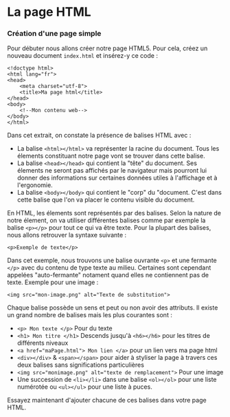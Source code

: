 # La page HTML

### Création d'une page simple
Pour débuter nous allons créer notre page HTML5.
Pour cela, créez un nouveau document `index.html` et insérez-y ce code :

    <!doctype html>
    <html lang="fr">
    <head>
        <meta charset="utf-8">
        <title>Ma page html</title>
    </head>
    <body>
        <!--Mon contenu web-->
    </body>
    </html>

Dans cet extrait, on constate la présence de balises HTML avec :
* La balise `<html></html>` va représenter la racine du document. Tous les élements constituant notre page vont se trouver dans cette balise.
* La balise `<head></head>` qui contient la "tête" du document. Ses élements ne seront pas affichés par le navigateur mais pourront lui donner des informations sur certaines données utiles à l'affichage et à l'ergonomie.
* La balise `<body></body>` qui contient le "corp" du "document. C'est dans cette balise que l'on va placer le contenu visible du document.

En HTML, les élements sont représentés par des balises. 
Selon la nature de notre élement, on va utiliser différentes balises comme par exemple la balise `<p></p>` pour tout ce qui va être texte.
Pour la plupart des balises, nous allons retrouver la syntaxe suivante :

    <p>Exemple de texte</p>

Dans cet exemple, nous trouvons une balise ouvrante `<p>` et une fermante `</p>` avec du contenu de type texte au milieu.
Certaines sont cependant appelées "auto-fermante" notament quand elles ne contiennent pas de texte.
Exemple pour une image : 

    <img src="mon-image.png" alt="Texte de substitution">

Chaque balise possède un sens et peut ou non avoir des attributs.
Il existe un grand nombre de balises mais les plus courantes sont :
* `<p> Mon texte </p>` Pour du texte
* `<h1> Mon titre </h1>` Descends jusqu'à `<h6></h6>` pour les titres de différents niveaux
* `<a href="maPage.html"> Mon lien </a>` pour un lien vers ma page html
* `<div></div>` & `<span></span>` pour aider à styliser la page à travers ces deux balises sans significations particulières
* `<img src="monimage.png" alt="texte de remplacement">` Pour une image
* Une succession de `<li></li>` dans une balise `<ol></ol>` pour une liste numérotée ou `<ul></ul>` pour une liste à puces.

Essayez maintenant d'ajouter chacune de ces balises dans votre page HTML.